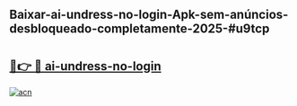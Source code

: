 ## Baixar-ai-undress-no-login-Apk-sem-anúncios-desbloqueado-completamente-2025-#u9tcp

# <h2><a href="https://ainizakaria.my?title=ai-undress-no-login&ref=22M">🔗👉 🔴 ai-undress-no-login</a></h2>

[![acn](https://github.com/user-attachments/assets/0f9c940e-d8b0-45ae-aac7-cd30a18b3e1c)](https://ainizakaria.my?title=ai-undress-no-login&ref=22M)

